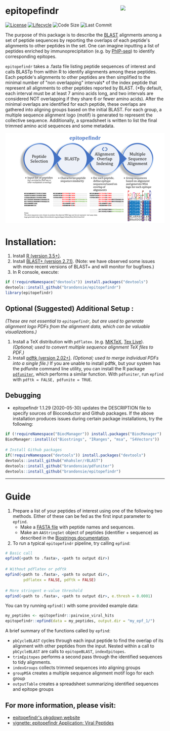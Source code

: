 # epitopefindr <img src="https://brandonsie.github.io/resources/Epitopefindr_4.png" align="right" width="140">

[![License](https://img.shields.io/badge/licence-GPL--3-blue.svg)](https://www.gnu.org/licenses/gpl-3.0.en.html) 
[![Lifecycle](https://img.shields.io/badge/lifecycle-maturing-blue.svg)](https://www.tidyverse.org/lifecycle/) 
![Code Size](https://img.shields.io/github/languages/code-size/brandonsie/epitopefindr.svg) 
![Last Commit](https://img.shields.io/github/last-commit/brandonsie/epitopefinder.svg)

The purpose of this package is to describe the [BLAST](https://blast.ncbi.nlm.nih.gov/Blast.cgi) alignments among a set of peptide sequences by reporting the overlaps of each peptide's alignments to other peptides in the set. One can imagine inputting a list of peptides enriched by immunoprecipitation (e.g. by [PhIP-seq](https://www.nature.com/articles/s41596-018-0025-6)) to identify corresponding epitopes. 

`epitopefindr` takes a .fasta file listing peptide sequences of interest and calls BLASTp from within R to identify alignments among these peptides. Each peptide's alignments to other peptides are then simplified to the minimal number of "non overlapping" intervals* of the index peptide that represent all alignments to other peptides reported by BLAST. (*By default, each interval must be at least 7 amino acids long, and two intervals are considered NOT overlapping if they share 6 or fewer amino acids). After the minimal overlaps are identified for each peptide, these overlaps are gathered into aligning groups based on the initial BLAST. For each group, a multiple sequence alignment logo (motif) is generated to represent the collective sequence. Additionally, a spreadsheet is written to list the final trimmed amino acid sequences and some metadata. 

![workflow](https://raw.githubusercontent.com/brandonsie/brandonsie.github.io/master/resources/EpitopeFindRWorkflow2c.png)


# Installation:  
1. Install [R (version 3.5+)](https://www.r-project.org/).  
2. Install [BLAST+ (version 2.7.1)](https://blast.ncbi.nlm.nih.gov/Blast.cgi?PAGE_TYPE=BlastDocs&DOC_TYPE=Download). (Note: we have observed some issues with more recent versions of BLAST+ and will monitor for bugfixes.)
3. In R console, execute: 
``` r  
if (!requireNamespace("devtools")) install.packages("devtools")
devtools::install_github("brandonsie/epitopefindr")
library(epitopefindr)
```


## Optional (Suggested) Additional Setup : 
_(These are not essential to `epitopefindr`, but are used to generate alignment logo PDFs from the alignment data, which can be valuable visualizations.)_  
1. Install a TeX distribution with `pdflatex`. (e.g. [MiKTeX](https://miktex.org), [Tex Live](https://tug.org/texlive/)). _(Optional; used to convert multiple sequence alignment TeX files to PDF.)_  
2. Install [pdftk (version 2.02+)](https://www.pdflabs.com/tools/pdftk-server/). _(Optional; used to merge individual PDFs into a single file.)_ If you are unable to install pdftk, but your system has the pdfunite command line utility, you can install the R package [`pdfuniter`](https://github.com/brandonsie/pdfuniter), which performs a similar function. With `pdfuniter`, run `epfind` with `pdftk = FALSE, pdfunite = TRUE`.  


## Debugging

- epitopefindr 1.1.29 (2020-05-30) updates the DESCRIPTION file to specify sources of Bioconductor and Github packages. If the above installation produces issues during certain package installations, try the following:
``` r
if (!requireNamespace("BiocManager")) install.packages("BiocManager")
BiocManager::install(c("Biostrings", "IRanges", "msa", "S4Vectors"))

# Install Github packages
if(!requireNamespace("devtools")) install.packages("devtools")
devtools::install_github("mhahsler/rBLAST") 
devtools::install_github("brandonsie/pdfuniter")   
devtools::install_github("brandonsie/epitopefindr")
```


----------------------------------------------------------------------  
# Guide

1. Prepare a list of your peptides of interest using one of the following two methods. Either of these can be fed as the first input parameter to `epfind`.  
    * Make a [FASTA file](https://zhanglab.ccmb.med.umich.edu/FASTA/) with peptide names and sequences.
    * Make an `AAStringSet` object of peptides (identifier + sequence) as described in the [Biostrings documentation](http://web.mit.edu/~r/current/arch/i386_linux26/lib/R/library/Biostrings/html/XStringSet-class.html). 
2. To run a typical `epitopefindr` pipeline, try calling `epfind`:
``` r 
# Basic call
epfind(<path to .fasta>, <path to output dir>)

# Without pdflatex or pdftk
epfind(<path to .fasta>, <path to output dir>, 
        pdflatex = FALSE, pdftk = FALSE)

# More stringent e-value threshold
epfind(<path to .fasta>, <path to output dir>, e.thresh = 0.0001)
``` 

You can try running `epfind()` with some provided example data:
``` r
my_peptides <- epitopefindr::pairwise_viral_hits
epitopefindr::epfind(data = my_peptides, output.dir = "my_epf_1/")
```

A brief summary of the functions called by `epfind`:  
  * `pbCycleBLAST` cycles through each input peptide to find the overlap of its alignment with other peptides from the input. Nested within a call to `pbCycleBLAST` are calls to `epitopeBLAST`, `indexEpitopes`. 
  * `trimEpitopes` performs a second pass through the identified sequences to tidy alignments.
  * `indexGroups` collects trimmed sequences into aligning groups
  * `groupMSA` creates a multiple sequence alignment motif logo for each group
  * `outputTable` creates a spreadsheet summarizing identified sequences and epitope groups
  
## For more information, please visit:  
* [epitopefindr's pkgdown website](https://brandonsie.github.io/epitopefindr/)  
* [vignette: epitopefindr Application: Viral Peptides](https://brandonsie.github.io/epitopefindr/articles/epitopefindr_avarda_vignette.html)  
